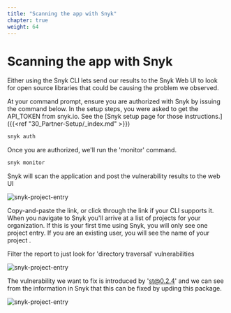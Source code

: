 ```yaml
---
title: "Scanning the app with Snyk"
chapter: true
weight: 64
---
```


# Scanning the app with Snyk
Either using the Snyk CLI lets send our results to the Snyk Web UI to look for open source libraries that could be causing the problem we observed.


At your command prompt, ensure you are authorized with Snyk by issuing the command below.  In the setup steps, you were asked to get the API_TOKEN from snyk.io.  See the [Snyk setup page for those instructions.]({{<ref "30_Partner-Setup/_index.md" >}})

```bash
snyk auth
```

Once you are authorized, we'll run the 'monitor' command.

```bash
snyk monitor
```

Snyk will scan the application and post the vulnerability results to the web UI

![snyk-project-entry](/images/monitor.jpg)

Copy-and-paste the link, or click through the link if your CLI supports it.  When you navigate to Snyk you'll arrive at a list of projects for your organization.  If this is your first time using Snyk, you will only see one project entry.  If you are an existing user, you will see the name of your project .

Filter the report to just look for 'directory traversal' vulnerabilities

![snyk-project-entry](/images/snykreport1.jpg)


The vulnerability we want to fix is introduced by 'st@0.2.4' and we can see from the information in Snyk that this can be fixed by upding this package.

![snyk-project-entry](/images/snykreport2.jpg)
